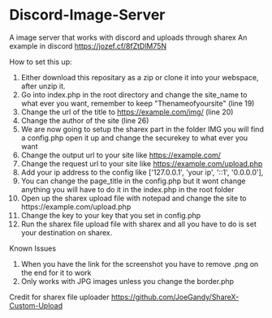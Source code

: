 # Discord-Image-Server
A image server that works with discord and uploads through sharex
An example in discord https://jozef.cf/8fZtDlM75N

How to set this up:
1) Either download this repositary as a zip or clone it into your webspace, after unzip it.
2) Go into index.php in the root directory and change the site_name to what ever you want, remember to keep "Thenameofyoursite" (line 19)
3) Change the url of the title to https://example.com/img/ (line 20)
4) Change the author of the site (line 26)
5) We are now going to setup the sharex part in the folder IMG you will find a config.php open it up and change the securekey to what ever you want
6) Change the output url to your site like https://example.com/
7) Change the request url to your site like https://example.com/upload.php
8) Add your ip address to the config like ['127.0.0.1', 'your ip', '::1', '0.0.0.0'],
9) You can change the page_title in the config.php but it wont change anything you will have to do it in the index.php in the root folder
10) Open up the sharex upload file with notepad and change the site to https:\/\/example.com\/upload.php
11) Change the key to your key that you set in config.php
12) Run the sharex file upload file with sharex and all you have to do is set your destination on sharex.



Known Issues
1) When you have the link for the screenshot you have to remove .png on the end for it to work
2) Only works with JPG images unless you change the border.php

Credit for sharex file uploader https://github.com/JoeGandy/ShareX-Custom-Upload
